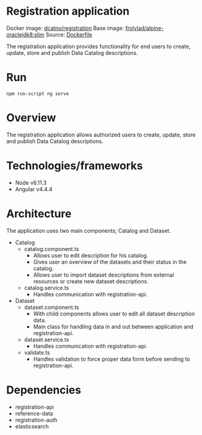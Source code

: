 # Registration application

Docker image: [dcatno/registration](https://hub.docker.com/r/dcatno/registration/)
Base image: [frolvlad/alpine-oraclejdk8:slim](https://hub.docker.com/r/frolvlad/alpine-oraclejdk8/)
Source: [Dockerfile](https://github.com/Altinn/fdk/blob/develop/applications/registration/Dockerfile)

The registration application provides functionality for end users to create, update, store
and publish Data Catalog descriptions.

# Run
```
npm run-script ng serve
```

#  Overview
The registration application allows authorized users to create, update, store and publish Data Catalog descriptions.

# Technologies/frameworks
* Node v6.11.3
* Angular v4.4.4

# Architecture
The application uses two main components; Catalog and Dataset.
* Catalog 
    * catalog.component.ts
        - Allows user to edit description for his catalog.
        - Gives user an overview of the datasets and their status in the catalog.
        - Allows user to import dataset descriptions from external resources or create new dataset descriptions.
    * catalog.service.ts
        - Handles communication with registration-api.
* Dataset
    * dataset.component.ts
        - With child components allows user to edit all dataset description data.
        - Main class for handling data in and out between application and registration-api.        
    * dataset.service.ts
        - Handles communication with registration-api. 
    * validate.ts
        - Handles validation to force proper data form before sending to registration-api.

# Dependencies
* registration-api
* reference-data
* registration-auth
* elasticsearch